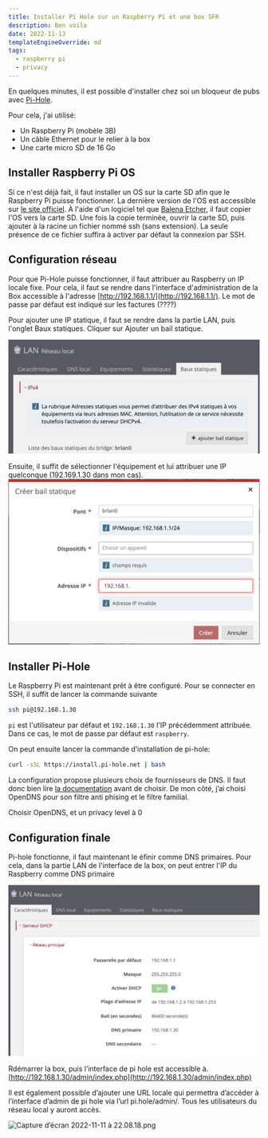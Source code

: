 ```yaml
---
title: Installer Pi Hole sur un Raspberry Pi et une box SFR
description: Ben voila
date: 2022-11-13
templateEngineOverride: md
tags:
  - raspberry pi
  - privacy
---
```


En quelques minutes, il est possible d'installer chez soi un bloqueur de pubs avec [Pi-Hole](https://pi-hole.net/).

Pour cela, j'ai utilisé:

- Un Raspberry Pi (mobèle 3B)
- Un câble Ethernet pour le relier à la box
- Une carte micro SD de 16 Go

## Installer Raspberry Pi OS

Si ce n'est déjà fait, il faut installer un OS sur la carte SD afin que le Raspberry Pi puisse fonctionner. La dernière version de l'OS est accessible sur [le site officiel](https://raspberry-pi.fr/telechargements/).
À l'aide d'un logiciel tel que [Balena Etcher](https://www.balena.io/etcher/), il faut copier l'OS vers la carte SD. Une fois la copie terminée, ouvrir la carte SD, puis ajouter à la racine un fichier nommé ssh (sans extension). La seule présence de ce fichier suffira à activer par défaut la connexion par SSH.

## Configuration réseau

Pour que Pi-Hole puisse fonctionner, il faut attribuer au Raspberry un IP locale fixe. Pour cela, il faut se rendre dans l'interface d'administration de la Box accessible à l'adresse [http://192.168.1.1/](http://192.168.1.1/).
Le mot de passe par défaut est indiqué sur les factures (????)

Pour ajouter une IP statique, il faut se rendre dans la partie LAN, puis l'onglet Baux statiques. Cliquer sur Ajouter un bail statique.

![Les baux statiques sur la box SFR](./src/assets/img/posts/baux-statiques.png)

Ensuite, il suffit de sélectionner l'équipement et lui attribuer une IP quelconque (192.169.1.30 dans mon cas).
![Ajouter un bail statique sur la box SFR](./src/assets/img/posts/creer-bail-statique.png)

## Installer Pi-Hole

Le Raspberry Pi est maintenant prêt à être configuré. Pour se connecter en SSH, il suffit de lancer la commande suivante

```bash
ssh pi@192.168.1.30
```

`pi` est l'utilisateur par défaut et `192.168.1.30` l'IP précédemment attribuée. Dans ce cas, le mot de passe par défaut est `raspberry`.

On peut ensuite lancer la commande d’installation de pi-hole:

```bash
curl -sSL https://install.pi-hole.net | bash
```

La configuration propose plusieurs choix de fournisseurs de DNS. Il faut donc bien lire [la documentation](https://docs.pi-hole.net/guides/dns/upstream-dns-providers/) avant de choisir. De mon côté, j’ai choisi OpenDNS pour son filtre anti phising et le filtre familial.

Choisir OpenDNS, et un privacy level à 0

## Configuration finale

Pi-hole fonctionne, il faut maintenant le éfinir comme DNS primaires. Pour cela, dans la partie LAN de l'interface de la box, on peut entrer l'IP du Raspberry comme DNS primaire

![Changer les DNS primaires](./src/assets/img/posts/dns-primaire.png)

Rdémarrer la box, puis l’interface de pi hole est accessible à. [http://192.168.1.30/admin/index.php](http://192.168.1.30/admin/index.php)

Il est également possible d’ajouter une URL locale qui permettra d’accéder à l’interface d’admin de pi hole via l’url pi.hole/admin/. Tous les utilisateurs du réseau local y auront accès.

![Capture d’écran 2022-11-11 à 22.08.18.png](https://s3-us-west-2.amazonaws.com/secure.notion-static.com/1895558f-7590-40c8-a1d2-a2adcc675a88/Capture_decran_2022-11-11_a_22.08.18.png)
